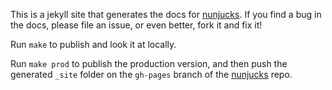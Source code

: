 
This is a jekyll site that generates the docs for
[nunjucks](https://github.com/jlongster/nunjucks). If you find a bug
in the docs, please file an issue, or even better, fork it and fix it!

Run `make` to publish and look it at locally.

Run `make prod` to publish the production version, and then push the
generated `_site` folder on the `gh-pages` branch of the
[nunjucks](https://github.com/mozilla/nunjucks) repo.